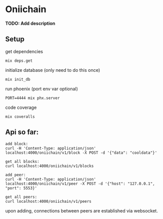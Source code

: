 # Oniichain

**TODO: Add description**
## Setup
get dependencies
```
mix deps.get
```
initialize database (only need to do this once)
```
mix init_db
```
run phoenix (port env var optional)
```
PORT=4444 mix phx.server
```

code coverage
```
mix coveralls
```

## Api so far:
```
add block:
curl -H 'Content-Type: application/json' localhost:4000/oniichain/v1/block -X POST -d '{"data": "cooldata"}'

get all blocks:
curl localhost:4000/oniichain/v1/blocks

add peer:
curl -H 'Content-Type: application/json' localhost:4000/oniichain/v1/peer -X POST -d '{"host": "127.0.0.1", "port": 5553}'

get all peers:
curl localhost:4000/oniichain/v1/peers
```
upon adding, connections between peers are established via websocket.
